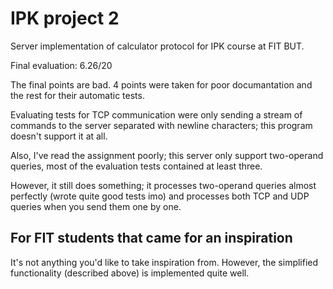 # IPK project 2
Server implementation of calculator protocol for IPK course at FIT BUT.

Final evaluation: 6.26/20

The final points are bad. 4 points were taken for poor documantation and the rest for their automatic tests.

Evaluating tests for TCP communication were only sending a stream of commands to the server separated with newline characters; this program doesn't support it at all.

Also, I've read the assignment poorly; this server only support two-operand queries, most of the evaluation tests contained at least three.

However, it still does something; it processes two-operand queries almost perfectly (wrote quite good tests imo) and processes both TCP and UDP queries when you send them one by one.

## For FIT students that came for an inspiration
It's not anything you'd like to take inspiration from. However, the simplified functionality (described above) is implemented quite well.
